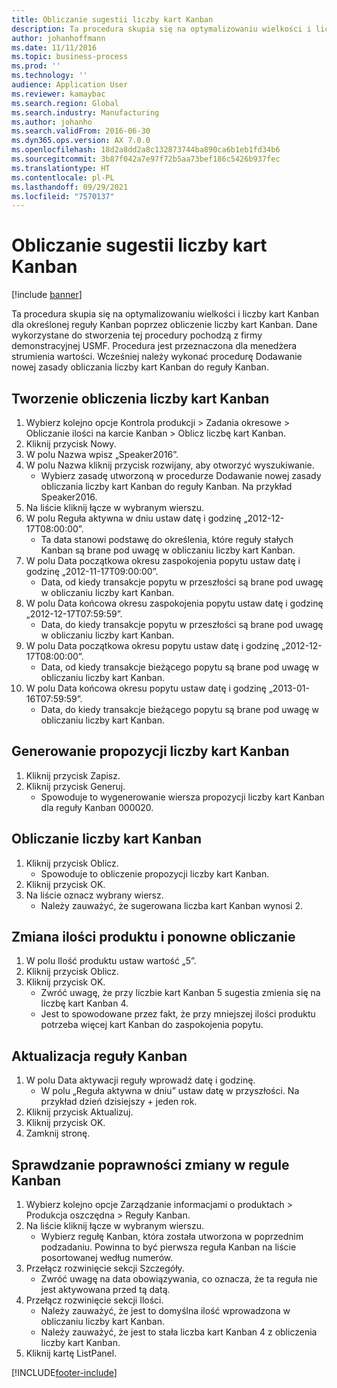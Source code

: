 ```yaml
---
title: Obliczanie sugestii liczby kart Kanban
description: Ta procedura skupia się na optymalizowaniu wielkości i liczby kart Kanban dla określonej reguły Kanban poprzez obliczenie liczby kart Kanban.
author: johanhoffmann
ms.date: 11/11/2016
ms.topic: business-process
ms.prod: ''
ms.technology: ''
audience: Application User
ms.reviewer: kamaybac
ms.search.region: Global
ms.search.industry: Manufacturing
ms.author: johanho
ms.search.validFrom: 2016-06-30
ms.dyn365.ops.version: AX 7.0.0
ms.openlocfilehash: 18d2a8dd2a8c132873744ba890ca6b1eb1fd34b6
ms.sourcegitcommit: 3b87f042a7e97f72b5aa73bef186c5426b937fec
ms.translationtype: HT
ms.contentlocale: pl-PL
ms.lasthandoff: 09/29/2021
ms.locfileid: "7570137"
---
```

# <a name="calculate-kanban-quantity-suggestions"></a>Obliczanie sugestii liczby kart Kanban

[!include [banner](../../includes/banner.md)]

Ta procedura skupia się na optymalizowaniu wielkości i liczby kart Kanban dla określonej reguły Kanban poprzez obliczenie liczby kart Kanban. Dane wykorzystane do stworzenia tej procedury pochodzą z firmy demonstracyjnej USMF. Procedura jest przeznaczona dla menedżera strumienia wartości. Wcześniej należy wykonać procedurę Dodawanie nowej zasady obliczania liczby kart Kanban do reguły Kanban.


## <a name="create-a-kanban-quantity-calculation"></a>Tworzenie obliczenia liczby kart Kanban
1. Wybierz kolejno opcje Kontrola produkcji > Zadania okresowe > Obliczanie ilości na karcie Kanban > Oblicz liczbę kart Kanban.
2. Kliknij przycisk Nowy.
3. W polu Nazwa wpisz „Speaker2016”.
4. W polu Nazwa kliknij przycisk rozwijany, aby otworzyć wyszukiwanie.
    * Wybierz zasadę utworzoną w procedurze Dodawanie nowej zasady obliczania liczby kart Kanban do reguły Kanban. Na przykład Speaker2016.  
5. Na liście kliknij łącze w wybranym wierszu.
6. W polu Reguła aktywna w dniu ustaw datę i godzinę „2012-12-17T08:00:00”.
    * Ta data stanowi podstawę do określenia, które reguły stałych Kanban są brane pod uwagę w obliczaniu liczby kart Kanban.  
7. W polu Data początkowa okresu zaspokojenia popytu ustaw datę i godzinę „2012-11-17T09:00:00”.
    * Data, od kiedy transakcje popytu w przeszłości są brane pod uwagę w obliczaniu liczby kart Kanban.  
8. W polu Data końcowa okresu zaspokojenia popytu ustaw datę i godzinę „2012-12-17T07:59:59”.
    * Data, do kiedy transakcje popytu w przeszłości są brane pod uwagę w obliczaniu liczby kart Kanban.  
9. W polu Data początkowa okresu popytu ustaw datę i godzinę „2012-12-17T08:00:00”.
    * Data, od kiedy transakcje bieżącego popytu są brane pod uwagę w obliczaniu liczby kart Kanban.  
10. W polu Data końcowa okresu popytu ustaw datę i godzinę „2013-01-16T07:59:59”.
    * Data, do kiedy transakcje bieżącego popytu są brane pod uwagę w obliczaniu liczby kart Kanban.  

## <a name="generate-kanban-quantity-proposal"></a>Generowanie propozycji liczby kart Kanban
1. Kliknij przycisk Zapisz.
2. Kliknij przycisk Generuj.
    * Spowoduje to wygenerowanie wiersza propozycji liczby kart Kanban dla reguły Kanban 000020.  

## <a name="run-kanban-quantity-calculation"></a>Obliczanie liczby kart Kanban
1. Kliknij przycisk Oblicz.
    * Spowoduje to obliczenie propozycji liczby kart Kanban.  
2. Kliknij przycisk OK.
3. Na liście oznacz wybrany wiersz.
    * Należy zauważyć, że sugerowana liczba kart Kanban wynosi 2.  

## <a name="change-product-quantity-and-calculate-again"></a>Zmiana ilości produktu i ponowne obliczanie
1. W polu Ilość produktu ustaw wartość „5”.
2. Kliknij przycisk Oblicz.
3. Kliknij przycisk OK.
    * Zwróć uwagę, że przy liczbie kart Kanban 5 sugestia zmienia się na liczbę kart Kanban 4.  
    * Jest to spowodowane przez fakt, że przy mniejszej ilości produktu potrzeba więcej kart Kanban do zaspokojenia popytu.  

## <a name="update-kanban-rule"></a>Aktualizacja reguły Kanban
1. W polu Data aktywacji reguły wprowadź datę i godzinę.
    * W polu „Reguła aktywna w dniu” ustaw datę w przyszłości. Na przykład dzień dzisiejszy + jeden rok.  
2. Kliknij przycisk Aktualizuj.
3. Kliknij przycisk OK.
4. Zamknij stronę.

## <a name="validate-change-on-kanban-rule"></a>Sprawdzanie poprawności zmiany w regule Kanban
1. Wybierz kolejno opcje Zarządzanie informacjami o produktach > Produkcja oszczędna > Reguły Kanban.
2. Na liście kliknij łącze w wybranym wierszu.
    * Wybierz regułę Kanban, która została utworzona w poprzednim podzadaniu. Powinna to być pierwsza reguła Kanban na liście posortowanej według numerów.  
3. Przełącz rozwinięcie sekcji Szczegóły.
    * Zwróć uwagę na data obowiązywania, co oznacza, że ta reguła nie jest aktywowana przed tą datą.  
4. Przełącz rozwinięcie sekcji Ilości.
    * Należy zauważyć, że jest to domyślna ilość wprowadzona w obliczaniu liczby kart Kanban.  
    * Należy zauważyć, że jest to stała liczba kart Kanban 4 z obliczenia liczby kart Kanban.  
5. Kliknij kartę ListPanel.



[!INCLUDE[footer-include](../../../includes/footer-banner.md)]